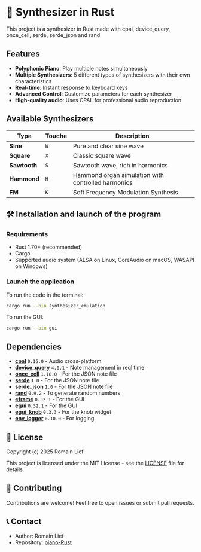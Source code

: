 # 🎹 Synthesizer in Rust

This project is a synthesizer in Rust made with cpal, device_query, once_cell, serde, serde_json and rand

## Features

- **Polyphonic Piano**: Play multiple notes simultaneously
- **Multiple Synthesizers**: 5 different types of synthesizers with their own characteristics
- **Real-time**: Instant response to keyboard keys
- **Advanced Control**: Customize parameters for each synthesizer
- **High-quality audio**: Uses CPAL for professional audio reproduction

## Available Synthesizers

| Type                | Touche  | Description                                             |
|---------------------|---------|---------------------------------------------------------|
| **Sine**            |   `W`   | Pure and clear sine wave                                |
| **Square**          |   `X`   | Classic square wave                                     |
| **Sawtooth**        |   `S`   | Sawtooth wave, rich in harmonics                        |
| **Hammond**         |   `H`   | Hammond organ simulation with controlled harmonics      |
| **FM**              |   `K`   | Soft Frequency Modulation Synthesis                     |

## 🛠️ Installation and launch of the program

### Requirements

- Rust 1.70+ (recommended)
- Cargo
- Supported audio system (ALSA on Linux, CoreAudio on macOS, WASAPI on Windows)

### Launch the application

To run the code in the terminal:
```bash
cargo run --bin synthesizer_emulation
```

To run the GUI:
```bash
cargo run --bin gui
```

## Dependencies

- **[cpal](https://crates.io/crates/cpal)** `0.16.0` - Audio cross-platform
- **[device_query](https://crates.io/crates/device_query)** `4.0.1` - Note management in reql time
- **[once_cell](https://crates.io/crates/once_cell)** `1.18.0` - For the JSON note file
- **[serde](https://serde.rs/)** `1.0` - For the JSON note file
- **[serde_json](https://crates.io/crates/serde_json/1.0.1/dependencies)** `1.0` - For the JSON note file
- **[rand](https://crates.io/crates/rand)** `0.9.2` - To generate random numbers
- **[eframe](https://crates.io/crates/eframe)** `0.32.1` - For the GUI
- **[egui](https://crates.io/crates/egui)** `0.32.1` - For the GUI
- **[egui_knob](https://crates.io/crates/egui_knob)** `0.3.3` - For the knob widget
- **[env_logger](https://crates.io/crates/env_logger)** `0.10.0` - For logging

## 📄 License

Copyright (c) 2025 Romain Lief

This project is licensed under the MIT License - see the [LICENSE](LICENSE) file for details.

## 🤝 Contributing

Contributions are welcome! Feel free to open issues or submit pull requests.

## 📞 Contact

- Author: Romain Lief
- Repository: [piano-Rust](https://github.com/romainlief/piano-Rust)
